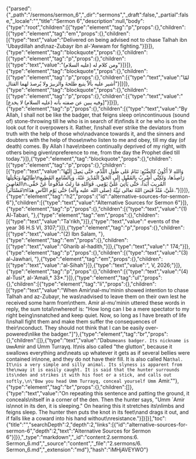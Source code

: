 {"parsed":{"_path":"/sermons/sermon_6","_dir":"sermons","_draft":false,"_partial":false,"_locale":"","title":"Sermon 6","description":null,"body":{"type":"root","children":[{"type":"element","tag":"p","props":{},"children":[{"type":"element","tag":"em","props":{},"children":[{"type":"text","value":"Delivered on being advised not to chase Talhah ibn 'Ubaydillah and\naz-Zubayr ibn al-'Awwam for fighting."}]}]},{"type":"element","tag":"blockquote","props":{},"children":[{"type":"element","tag":"p","props":{},"children":[{"type":"text","value":"ومن كلام له (عليه السلام)"}]}]},{"type":"element","tag":"blockquote","props":{},"children":[{"type":"element","tag":"p","props":{},"children":[{"type":"text","value":"لمّا أشير عليه بألاّ يتبع طلحةَ والزبيرَ ولا يُرصدَ لهما القتال"}]}]},{"type":"element","tag":"blockquote","props":{},"children":[{"type":"element","tag":"p","props":{},"children":[{"type":"text","value":"[وفيه يبين عن صفته بأنه (عليه السلام) لا يخدع]"}]}]},{"type":"element","tag":"p","props":{},"children":[{"type":"text","value":"By Allah, I shall not be like the badger, that feigns sleep on\ncontinuous (sound of) stone-throwing till he who is in search of it\nfinds it or he who is on the look out for it overpowers it. Rather, I\nshall ever strike the deviators from truth with the help of those who\nadvance towards it, and the sinners and doubters with the help of those\nwho listen to me and obey, till my day (of death) comes. By Allah I have\nbeen continually deprived of my right, with others being given\npreference to me, from the day the Prophet died till today."}]},{"type":"element","tag":"blockquote","props":{},"children":[{"type":"element","tag":"p","props":{},"children":[{"type":"text","value":"وَاللهِ لاَ أَكُونُ كالضَّبُعِ: تَنَامُ عَلى طُولِ اللَّدْمِ، حَتَّى يَصِلَ إِلَيْهَا طَالِبُهَا،وَيَخْتِلَهَا\nرَاصِدُها، وَلكِنِّي أَضْرِبُ بِالمُقْبِلِ إِلَى الحَقِّ المُدْبِرَ عَنْهُ، وَبِالسَّامِعِ المُطِيعِ العَاصِيَ\nالمُريبَ أَبَداً، حَتَّى يَأْتِيَ عَلَيَّ يَوْمِي. فَوَاللهِ مَا زِلتُ مَدْفُوعاً عَنْ حَقِّي، مُسْتَأْثَراً\nعَلَيَّ، مُنْذُ قَبَضَ اللهُ تعالى نَبِيَّهُ (صلى الله عليه وآله) حَتَّى يَوْمِ النَّاسِ هذَا."}]}]},{"type":"element","tag":"h2","props":{"id":"alternative-sources-for-sermon-6"},"children":[{"type":"text","value":"Alternative Sources for Sermon 6"}]},{"type":"element","tag":"p","props":{},"children":[{"type":"text","value":"(1) Al-Tabari, "},{"type":"element","tag":"em","props":{},"children":[{"type":"text","value":"Ta'rikh,"}]},{"type":"text","value":" events of the year 36 H.S VI, 3107;"}]},{"type":"element","tag":"p","props":{},"children":[{"type":"text","value":"(2) Ibn Salam, "},{"type":"element","tag":"em","props":{},"children":[{"type":"text","value":"Gharib al-hadith,"}]},{"type":"text","value":" 174;"}]},{"type":"element","tag":"p","props":{},"children":[{"type":"text","value":"(3) al-Jawhari, "},{"type":"element","tag":"em","props":{},"children":[{"type":"text","value":"al-Sihah"}]},{"type":"text","value":", V, 2026;"}]},{"type":"element","tag":"p","props":{},"children":[{"type":"text","value":"(4) al-Tusi*, al-'Amali,* 33*."}]},{"type":"element","tag":"ul","props":{},"children":[{"type":"element","tag":"li","props":{},"children":[{"type":"text","value":"When Amir\nal-mu'minin showed intention to chase Talhah and az-Zubayr, he was\nadvised to leave them on their own lest he received some harm from\nthem. Amir al-mu'minin uttered these words in reply, the sum total\nwhereof is: \"How long can I be a mere spectator to my right being\nsnatched and keep quiet. Now, so long as I have breath of life I\nshall fight them and make them suffer the consequences of their\nconduct. They should not think that I can be easily over-powered\nlike the badger.\"]"},{"type":"element","tag":"br","props":{},"children":[]},{"type":"text","value":"Dabu` means badger. Its nickname is Umm `Amir and Umm Turrayq. It\nis also called \"the glutton\", because it swallows everything and\neats up whatever it gets as if several bellies were contained in\none, and they do not have their fill. It is also called Na`thal. It\nis a very simple and silly animal. Its slyness is apparent from the\nway it is easily caught. It is said that the hunter surrounds its\nden and strikes it with his foot or a stick, and calls out softly,\n\"Bow you head Umm Turrayq, conceal yourself Umm `Amir.\""},{"type":"element","tag":"br","props":{},"children":[]},{"type":"text","value":"On repeating this sentence and patting the ground, it conceals\nitself in a corner of the den. Then the hunter says, \"Umm `Amir is\nnot in its den, it is sleeping.\" On hearing this it stretches its\nlimbs and feigns sleep. The hunter then puts the knot in its feet\nand drags it out, and if falls like a coward into his hand without\nresistance."}]}]}],"toc":{"title":"","searchDepth":2,"depth":2,"links":[{"id":"alternative-sources-for-sermon-6","depth":2,"text":"Alternative Sources for Sermon 6"}]}},"_type":"markdown","_id":"content:2.sermons:6. Sermon_6.md","_source":"content","_file":"2.sermons/6. Sermon_6.md","_extension":"md"},"hash":"iMHjAVEYWO"}